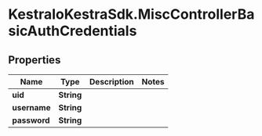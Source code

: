 # KestraIoKestraSdk.MiscControllerBasicAuthCredentials

## Properties

Name | Type | Description | Notes
------------ | ------------- | ------------- | -------------
**uid** | **String** |  | 
**username** | **String** |  | 
**password** | **String** |  | 


